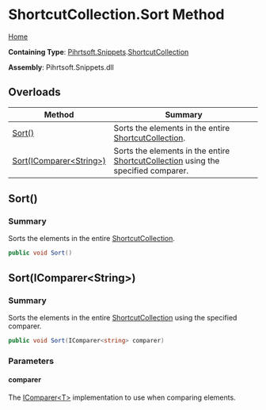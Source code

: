 # ShortcutCollection\.Sort Method

[Home](../../../../README.md)

**Containing Type**: [Pihrtsoft.Snippets](../../README.md)\.[ShortcutCollection](../README.md)

**Assembly**: Pihrtsoft\.Snippets\.dll

## Overloads

| Method | Summary |
| ------ | ------- |
| [Sort()](#Pihrtsoft_Snippets_ShortcutCollection_Sort) | Sorts the elements in the entire [ShortcutCollection](../README.md)\. |
| [Sort(IComparer\<String>)](#Pihrtsoft_Snippets_ShortcutCollection_Sort_System_Collections_Generic_IComparer_System_String__) | Sorts the elements in the entire [ShortcutCollection](../README.md) using the specified comparer\. |

## Sort\(\)<a name="Pihrtsoft_Snippets_ShortcutCollection_Sort"></a>

### Summary

Sorts the elements in the entire [ShortcutCollection](../README.md)\.

```csharp
public void Sort()
```

## Sort\(IComparer\<String>\)<a name="Pihrtsoft_Snippets_ShortcutCollection_Sort_System_Collections_Generic_IComparer_System_String__"></a>

### Summary

Sorts the elements in the entire [ShortcutCollection](../README.md) using the specified comparer\.

```csharp
public void Sort(IComparer<string> comparer)
```

### Parameters

#### comparer

The [IComparer\<T>](https://docs.microsoft.com/en-us/dotnet/api/system.collections.generic.icomparer-1) implementation to use when comparing elements\.